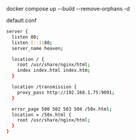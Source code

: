 docker compose up --build --remove-orphans -d

default.conf
```bash
server {
  listen 80;
  listen [::]:80;
  server_name heaven;

  location / {
    root /usr/share/nginx/html;
    index index.html index.htm;
  }

  location /transmission {
    proxy_pass http://192.168.1.75:9091;
  }

  error_page 500 502 503 504 /50x.html;
  location = /50x.html {
    root /usr/share/nginx/html;
  }
}
```